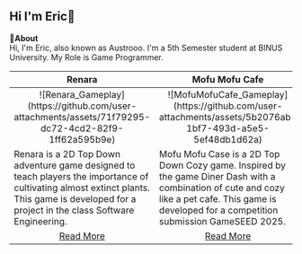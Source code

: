 ## Hi I'm Eric👋

**📌About** <br>
Hi, I'm Eric, also known as Austrooo. I'm a 5th Semester student at BINUS University. My Role is Game Programmer. <br>

<table width="100%">
  <thead>
    <tr>
      <th width="50%" align="center"><a>Renara</a></th> <!--title-->
      <th width="50%" align="center"><a>Mofu Mofu Cafe</a></th> <!--title-->
    </tr>
  </thead>
  <tbody>
    <tr>
      <td align="center">
        ![Renara_Gameplay](https://github.com/user-attachments/assets/71f79295-dc72-4cd2-82f9-1ff62a595b9e)
      </td>
      <td align="center">
        ![MofuMofuCafe_Gameplay](https://github.com/user-attachments/assets/5b2076ab-1bf7-493d-a5e5-5ef48db1d62a)
      </td>
    </tr>
    <tr>
      <td valign="text-top">Renara is a 2D Top Down adventure game designed to teach players the importance of cultivating almost extinct plants. This game is developed for a project in the class Software Engineering. </td> <!--desc-->
      <td valign="text-top">Mofu Mofu Case is a 2D Top Down Cozy game. Inspired by the game Diner Dash with a combination of cute and cozy like a pet cafe. This game is developed for a competition submission GameSEED 2025.</td> <!--desc-->
    </tr>
    <tr>
      <td align="center"><a href="https://github.com/Nicholasdputra/Renara">Read More</a></td> <!--link1-->
      <td align="center"><a href="https://github.com/Nicholasdputra/MofuMofu-Cafe">Read More</a></td> <!--link2-->
    </tr>
  </tbody>
</table>
